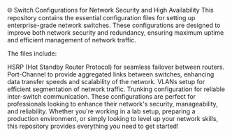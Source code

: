 🌐 Switch Configurations for Network Security and High Availability This repository contains the essential configuration files for setting up enterprise-grade network switches. These configurations are designed to improve both network security and redundancy, ensuring maximum uptime and efficient management of network traffic.

The files include:

HSRP (Hot Standby Router Protocol) for seamless failover between routers. Port-Channel to provide aggregated links between switches, enhancing data transfer speeds and scalability of the network. VLANs setup for efficient segmentation of network traffic. Trunking configuration for reliable inter-switch communication. These configurations are perfect for professionals looking to enhance their network's security, manageability, and reliability. Whether you're working in a lab setup, preparing a production environment, or simply looking to level up your network skills, this repository provides everything you need to get started!
